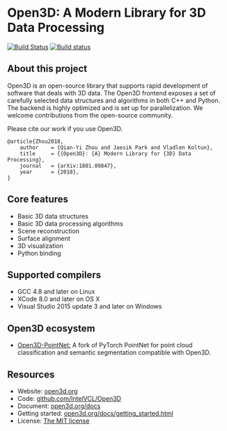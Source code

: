 # Open3D: A Modern Library for 3D Data Processing

[![Build Status](https://travis-ci.org/IntelVCL/Open3D.svg?branch=master)](https://travis-ci.org/IntelVCL/Open3D)
[![Build status](https://ci.appveyor.com/api/projects/status/sau3yewsyxaxpkqe?svg=true)](https://ci.appveyor.com/project/syncle/open3d)

## About this project

Open3D is an open-source library that supports rapid development of software that deals with 3D data. The Open3D frontend exposes a set of carefully selected data structures and algorithms in both C++ and Python. The backend is highly optimized and is set up for parallelization. We welcome contributions from the open-source community.

Please cite our work if you use Open3D.
```
@article{Zhou2018,
	author    = {Qian-Yi Zhou and Jaesik Park and Vladlen Koltun},
	title     = {{Open3D}: {A} Modern Library for {3D} Data Processing},
	journal   = {arXiv:1801.09847},
	year      = {2018},
}
```

## Core features

* Basic 3D data structures
* Basic 3D data processing algorithms
* Scene reconstruction
* Surface alignment
* 3D visualization
* Python binding

## Supported compilers

* GCC 4.8 and later on Linux
* XCode 8.0 and later on OS X
* Visual Studio 2015 update 3 and later on Windows

## Open3D ecosystem

* [Open3D-PointNet:](https://github.com/IntelVCL/Open3D-PointNet) A fork of PyTorch PointNet for point cloud classification and semantic segmentation compatible with Open3D.


## Resources

* Website: [open3d.org](http://www.open3d.org)
* Code: [github.com/IntelVCL/Open3D](https://github.com/IntelVCL/Open3D)
* Document: [open3d.org/docs](http://www.open3d.org/docs)
* Getting started: [open3d.org/docs/getting_started.html](http://open3d.org/docs/getting_started.html)
* License: [The MIT license](https://opensource.org/licenses/MIT)
